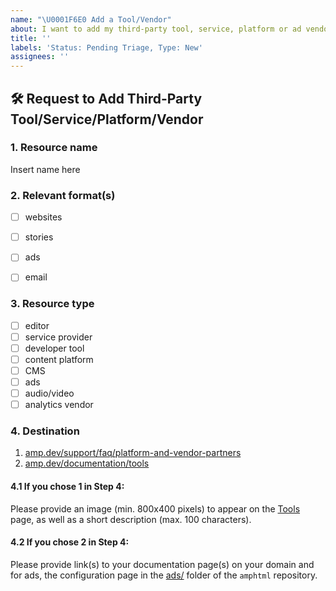 ```yaml
---
name: "\U0001F6E0 Add a Tool/Vendor"
about: I want to add my third-party tool, service, platform or ad vendor to amp.dev
title: ''
labels: 'Status: Pending Triage, Type: New'
assignees: ''
---
```


<!--
Thank you for wanting to add a community resource to amp.dev.

Please fill in as much of the below template as you're able.
-->

## 🛠️ Request to Add Third-Party Tool/Service/Platform/Vendor

### 1. Resource name
Insert name here

### 2. Relevant format(s)

<!-- Use [x] to mark a selection. -->

- [ ] websites
- [ ] stories
- [ ] ads
- [ ] email


### 3. Resource type

<!-- Use [x] to mark a selection. -->

- [ ] editor
- [ ] service provider
- [ ] developer tool
- [ ] content platform
- [ ] CMS
- [ ] ads
- [ ] audio/video
- [ ] analytics vendor

### 4. Destination
1. [amp.dev/support/faq/platform-and-vendor-partners](https://amp.dev/support/faq/platform-and-vendor-partners)
2. [amp.dev/documentation/tools](https://amp.dev/documentation/tools)

#### 4.1 If you chose 1 in Step 4:
Please provide an image (min. 800x400 pixels) to appear on the [Tools](https://amp.dev/documentation/tools) page, as well as a short description (max. 100 characters).

#### 4.2 If you chose 2 in Step 4:
Please provide link(s) to your documentation page(s) on your domain and for ads, the configuration page in the [ads/](https://github.com/ampproject/amphtml/tree/master/ads) folder of the `amphtml` repository.
